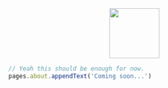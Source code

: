 <img src="https://ourmission.github.io/assets/logos/logo.png" style="height: 100px; width: auto; display:block; margin:auto; margin-bottom: 10px;" />

```js
// Yeah this should be enough for now.
pages.about.appendText('Coming soon...')
```
